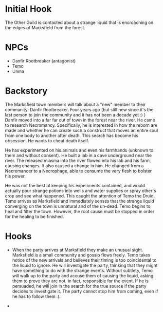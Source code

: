 # Initial Hook

The Other Guild is contacted about a strange liquid that is encroaching on the edges of Marksfield from the forest.

# NPCs

- Danfir Rootbreaker (antagonist)
- Temo
- Unma

# Backstory

The Marksfield town members will talk about a "new" member to their community: Danfir Rootbreaker. Four years ago (but still new since it's the last person to join the community and it has not been a decade yet :) ) Danfir moved into a far far out of town in the forest near the river. He came to research Necromancy. Specifically, he is interested in how the reborn are made and whether he can create such a construct that moves an entire soul from one body to another after death. This search has become his obsession. He wants to cheat death itself.

He has experimented on his animals and even his farmhands (unknown to them and without consent). He built a lab in a cave underground near the river. The released miasma into the river flowed into his lab and his farm, causing changes. It also caused a change in him. He changed from a Necromancer to a Necrophage, able to consume the very flesh to bolster his power.

He was not the best at keeping his experiments contained, and would actually pour strange potions into wells and water supplies or spray other's crop and see what happened. This caught the attention of Temo the Druid. Temo arrives as Marksfield and immediately senses that the strange liquid converging on the town is unnatural and of the un-dead. Temo begins to heal and filter the town. However, the root cause must be stopped in order for the healing to be finished.


# Hooks

- When the party arrives at Marksfield they make an unusual sight. Marksfield is a small community and gossip flows freely. Temo takes notice of the new arrivals and believes their timing is too coincidental to the liquid to ignore. He will investigate the party, thinking that they might have something to do with the strange events. Without subtlety, Temo will walk up to the party and accuse them of causing the liquid, asking them to prove they are not, in fact, responsible for the event. If he is persuaded, he will join in the search for the true source if the party decides to investigate it. The party cannot stop him from coming, even if he has to follow them :).

- 


<!--  LocalWords:  Marksfield Rootbreaker Danfir NPCs Temo Unma
 -->
<!--  LocalWords:  Necrophage
 -->
